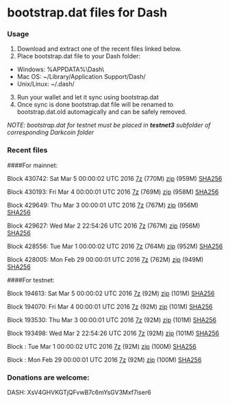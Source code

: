 # bootstrap.dat files for Dash

### Usage

1. Download and extract one of the recent files linked below.
2. Place bootstrap.dat file to your Dash folder:
 - Windows: %APPDATA%\Dash\
 - Mac OS: ~/Library/Application Support/Dash/
 - Unix/Linux: ~/.dash/
3. Run your wallet and let it sync using bootstrap.dat
4. Once sync is done bootstrap.dat file will be renamed to bootstrap.dat.old automagically and can be safely removed.

_NOTE: bootstrap.dat for testnet must be placed in **testnet3** subfolder of corresponding Darkcoin folder_

### Recent files

####For mainnet:

Block 430742: Sat Mar  5 00:00:02 UTC 2016 [7z](https://transfer.sh/GkHvY/bootstrap.dat.20160305.7z) (770M) [zip](https://transfer.sh/jSgvm/bootstrap.dat.20160305.zip) (959M) [SHA256](https://transfer.sh/A4F0g/sha256.txt)

Block 430193: Fri Mar  4 00:00:01 UTC 2016 [7z](https://transfer.sh/ps4wj/bootstrap.dat.20160304.7z) (769M) [zip](https://transfer.sh/cdJ6l/bootstrap.dat.20160304.zip) (958M) [SHA256](https://transfer.sh/9UpQW/sha256.txt)

Block 429649: Thu Mar  3 00:00:01 UTC 2016 [7z](https://transfer.sh/a6bhc/bootstrap.dat.20160303.7z) (767M) [zip](https://transfer.sh/CvsBz/bootstrap.dat.20160303.zip) (956M) [SHA256](https://transfer.sh/bGE9G/sha256.txt)

Block 429627: Wed Mar  2 22:54:26 UTC 2016 [7z](https://transfer.sh/RZ462/bootstrap.dat.20160302.7z) (767M) [zip](https://transfer.sh/48jcN/bootstrap.dat.20160302.zip) (956M) [SHA256](https://transfer.sh/Qy7E7/sha256.txt)

Block 428556: Tue Mar  1 00:00:02 UTC 2016 [7z](https://transfer.sh/y0rE7/bootstrap.dat.20160301.7z) (764M) [zip](https://transfer.sh/TkoKL/bootstrap.dat.20160301.zip) (952M) [SHA256](https://transfer.sh/B6nth/sha256.txt)

Block 428005: Mon Feb 29 00:00:01 UTC 2016 [7z](https://transfer.sh/7jWUL/bootstrap.dat.20160229.7z) (762M) [zip](https://transfer.sh/13K2LO/bootstrap.dat.20160229.zip) (949M) [SHA256](https://transfer.sh/HH2dC/sha256.txt)

####For testnet:

Block 194613: Sat Mar  5 00:00:02 UTC 2016 [7z](https://transfer.sh/Q2fM0/bootstrap.dat.20160305.7z) (92M) [zip](https://transfer.sh/JAQ6T/bootstrap.dat.20160305.zip) (101M) [SHA256](https://transfer.sh/ISCfe/sha256.txt)

Block 194070: Fri Mar  4 00:00:01 UTC 2016 [7z](https://transfer.sh/4Kv1q/bootstrap.dat.20160304.7z) (92M) [zip](https://transfer.sh/HD32E/bootstrap.dat.20160304.zip) (101M) [SHA256](https://transfer.sh/bAIJj/sha256.txt)

Block 193530: Thu Mar  3 00:00:01 UTC 2016 [7z](https://transfer.sh/yZLZi/bootstrap.dat.20160303.7z) (92M) [zip](https://transfer.sh/PYmsp/bootstrap.dat.20160303.zip) (101M) [SHA256](https://transfer.sh/XLrnI/sha256.txt)

Block 193498: Wed Mar  2 22:54:26 UTC 2016 [7z](https://transfer.sh/o6AAo/bootstrap.dat.20160302.7z) (92M) [zip](https://transfer.sh/KSD4X/bootstrap.dat.20160302.zip) (101M) [SHA256](https://transfer.sh/108G1B/sha256.txt)

Block : Tue Mar  1 00:00:02 UTC 2016 [7z](https://transfer.sh/z99ld/bootstrap.dat.20160301.7z) (92M) [zip](https://transfer.sh/13PjH2/bootstrap.dat.20160301.zip) (100M) [SHA256](https://transfer.sh/K4Qdt/sha256.txt)

Block : Mon Feb 29 00:00:01 UTC 2016 [7z](https://transfer.sh/jkBqz/bootstrap.dat.20160229.7z) (92M) [zip](https://transfer.sh/dMM4y/bootstrap.dat.20160229.zip) (100M) [SHA256](https://transfer.sh/rthwA/sha256.txt)

### Donations are welcome:

DASH: XsV4GHVKGTjQFvwB7c6mYsGV3Mxf7iser6
